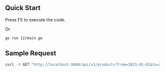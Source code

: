 ## Quick Start

Press F5 to execute the code. 

Or

```bash
go run 12/main.go
```

## Sample Request
    
```bash
curl -X GET "http://localhost:8080/api/v1/products?from=2021-01-01&to=2023-08-01" -H "accept: application/json"
```
